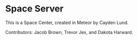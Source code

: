 # Space Server
This is a Space Center, created in Meteor by Cayden Lund.

Contributors: Jacob Brown, Trevor Jex, and Dakota Harward.

